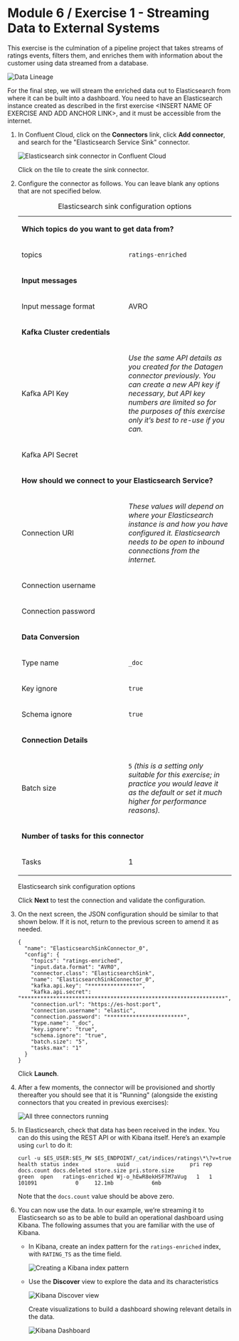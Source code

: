 # Module 6 / Exercise 1 - Streaming Data to External Systems

This exercise is the culmination of a pipeline project that takes streams of ratings events, filters them, and enriches them with information about the customer using data streamed from a database.

![Data Lineage](images/dp06-01-01.png)

For the final step, we will stream the enriched data out to Elasticsearch from where it can be built into a dashboard. You need to have an Elasticsearch instance created as described in the first exercise &lt;INSERT NAME OF EXERCISE AND ADD ANCHOR LINK&gt;, and it must be accessible from the internet.

1.  In Confluent Cloud, click on the **Connectors** link, click **Add connector**, and search for the "Elasticsearch Service Sink" connector.

    ![Elasticsearch sink connector in Confluent Cloud](images/dp06-01-02.png)

    Click on the tile to create the sink connector.

2.  Configure the connector as follows. You can leave blank any options that are not specified below.

    <table><caption>Elasticsearch sink configuration options</caption><colgroup><col style="width: 50%" /><col style="width: 50%" /></colgroup><tbody><tr class="odd"><td style="text-align: left;" colspan="2"><p><strong>Which topics do you want to get data from?</strong></p></td></tr><tr class="even"><td style="text-align: left;"><p>topics</p></td><td style="text-align: left;"><p><code>ratings-enriched</code></p></td></tr><tr class="odd"><td style="text-align: left;" colspan="2"><p><strong>Input messages</strong></p></td></tr><tr class="even"><td style="text-align: left;"><p>Input message format</p></td><td style="text-align: left;"><p>AVRO</p></td></tr><tr class="odd"><td style="text-align: left;" colspan="2"><p><strong>Kafka Cluster credentials</strong></p></td></tr><tr class="even"><td style="text-align: left;"><p>Kafka API Key</p></td><td style="text-align: left;"><p><em>Use the same API details as you created for the Datagen connector previously. You can create a new API key if necessary, but API key numbers are limited so for the purposes of this exercise only it’s best to re-use if you can.</em></p></td></tr><tr class="odd"><td style="text-align: left;"><p>Kafka API Secret</p></td><td></td></tr><tr class="even"><td style="text-align: left;" colspan="2"><p><strong>How should we connect to your Elasticsearch Service?</strong></p></td></tr><tr class="odd"><td style="text-align: left;"><p>Connection URI</p></td><td style="text-align: left;"><p><em>These values will depend on where your Elasticsearch instance is and how you have configured it. Elasticsearch needs to be open to inbound connections from the internet.</em></p></td></tr><tr class="even"><td style="text-align: left;"><p>Connection username</p></td><td></td></tr><tr class="odd"><td style="text-align: left;"><p>Connection password</p></td><td></td></tr><tr class="even"><td style="text-align: left;" colspan="2"><p><strong>Data Conversion</strong></p></td></tr><tr class="odd"><td style="text-align: left;"><p>Type name</p></td><td style="text-align: left;"><p><code>_doc</code></p></td></tr><tr class="even"><td style="text-align: left;"><p>Key ignore</p></td><td style="text-align: left;"><p><code>true</code></p></td></tr><tr class="odd"><td style="text-align: left;"><p>Schema ignore</p></td><td style="text-align: left;"><p><code>true</code></p></td></tr><tr class="even"><td style="text-align: left;" colspan="2"><p><strong>Connection Details</strong></p></td></tr><tr class="odd"><td style="text-align: left;"><p>Batch size</p></td><td style="text-align: left;"><p><code>5</code> <em>(this is a setting only suitable for this exercise; in practice you would leave it as the default or set it much higher for performance reasons).</em></p></td></tr><tr class="even"><td style="text-align: left;" colspan="2"><p><strong>Number of tasks for this connector</strong></p></td></tr><tr class="odd"><td style="text-align: left;"><p>Tasks</p></td><td style="text-align: left;"><p>1</p></td></tr></tbody></table>

    Elasticsearch sink configuration options

    Click **Next** to test the connection and validate the configuration.

3.  On the next screen, the JSON configuration should be similar to that shown below. If it is not, return to the previous screen to amend it as needed.

        {
          "name": "ElasticsearchSinkConnector_0",
          "config": {
            "topics": "ratings-enriched",
            "input.data.format": "AVRO",
            "connector.class": "ElasticsearchSink",
            "name": "ElasticsearchSinkConnector_0",
            "kafka.api.key": "****************",
            "kafka.api.secret": "****************************************************************",
            "connection.url": "https://es-host:port",
            "connection.username": "elastic",
            "connection.password": "************************",
            "type.name": "_doc",
            "key.ignore": "true",
            "schema.ignore": "true",
            "batch.size": "5",
            "tasks.max": "1"
          }
        }

    Click **Launch**.

4.  After a few moments, the connector will be provisioned and shortly thereafter you should see that it is "Running" (alongside the existing connectors that you created in previous exercises):

    ![All three connectors running](images/dp06-01-03.png)

5.  In Elasticsearch, check that data has been received in the index. You can do this using the REST API or with Kibana itself. Here’s an example using `curl` to do it:

        curl -u $ES_USER:$ES_PW $ES_ENDPOINT/_cat/indices/ratings\*\?v=true
        health status index            uuid                   pri rep docs.count docs.deleted store.size pri.store.size
        green  open   ratings-enriched Wj-o_hEwR8ekHSF7M7aVug   1   1     101091            0     12.1mb            6mb

    Note that the `docs.count` value should be above zero.

6.  You can now use the data. In our example, we’re streaming it to Elasticsearch so as to be able to build an operational dashboard using Kibana. The following assumes that you are familiar with the use of Kibana.

    -   In Kibana, create an index pattern for the `ratings-enriched` index, with `RATING_TS` as the time field.

        ![Creating a Kibana index pattern](images/dp06-01-04.png)

    -   Use the **Discover** view to explore the data and its characteristics

        ![Kibana Discover view](images/dp06-01-05.png)

        Create visualizations to build a dashboard showing relevant details in the data.

        ![Kibana Dashboard](images/dp06-01-06.png)
